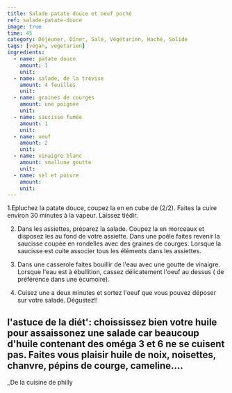 ```yaml
---
title: Salade patate douce et oeuf poché
ref: salade-patate-douce
image: true
time: 45
category: Déjeuner, Dîner, Salé, Végétarien, Haché, Solide
tags: [vegan, vegetarien]
ingredients:
  - name: patate douce
    amount: 1
    unit:
  - name: salade, de la trévise
    amount: 4 feuilles
    unit: 
  - name: graines de courges
    amount: une poignée
    unit: 
  - name: saucisse fumée
    amount: 1
    unit:
  - name: oeuf
    amount: 2
    unit:
  - name: vinaigre blanc
    amount: smallune goutte
    unit: 
  - name: sel et poivre
    amount: 
    unit:
---
```




1.Epluchez la patate douce, coupez la en en cube de (2/2). Faites la cuire environ 30 minutes à la vapeur.
 Laissez tiédir.

2. Dans les assiettes, préparez la salade. Coupez la en morceaux et disposez les au fond de votre assiette. 
Dans une poêle faites revenir la saucisse coupée en rondelles avec des graines de courges. 
Lorsque la saucisse est cuite associer tous les éléments dans les assiettes.

3. Dans une casserole faites bouillir de l'eau avec une goutte de vinaigre.
Lorsque l'eau est à ébullition, cassez délicatement l'oeuf au dessus ( de préférence dans une écumoire).

4. Cuisez une a deux minutes et sortez l'oeuf que vous pouvez déposer sur votre salade. 
Dégustez!!

l'astuce de la diét': choississez bien votre huile pour assaissonez une salade car beaucoup d'huile contenant des oméga 3 et 6 ne se cuisent pas. Faites vous plaisir huile de noix, noisettes, chanvre, pépins de courge, cameline.... 
---

_De la cuisine de philly 
